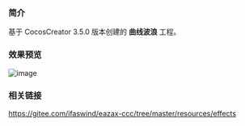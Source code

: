 ### 简介
基于 CocosCreator 3.5.0 版本创建的 **曲线波浪** 工程。

### 效果预览
![image](../../../gif/202202/2022022505.gif)

### 相关链接
https://gitee.com/ifaswind/eazax-ccc/tree/master/resources/effects
